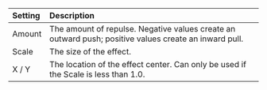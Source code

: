 | Setting       | Description                                                                                           |
| :------------ | :---------------------------------------------------------------------------------------------------- |
| Amount    | The amount of repulse. Negative values create an outward push; positive values create an inward pull. |
| Scale     | The size of the effect.                                                                               |
| X / Y | The location of the effect center. Can only be used if the Scale is less than 1.0.                    |